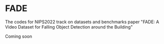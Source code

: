 # FADE
The codes for NIPS2022 track on datasets and benchmarks paper "FADE: A Video Dataset for Falling Object Detection around the Building"

Coming soon
